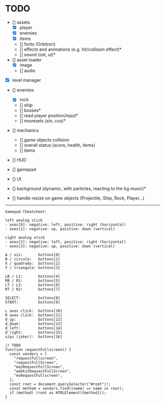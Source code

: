 # TODO

- [] assets
  - [x] player
  - [x] enemies
  - [x] items
  - [] fonts (Orbitron)
  - [] effects and animations (e.g. hit/collision effect)\*
  - [] sound (ost, ui)\*
- [] asset loader
  - [x] image
  - [] audio
- [x] level manager
- [] enemies
  - [x] rock
  - [] ship
  - [] bosses\*
  - [] read player position/input\*
  - [] movesets (sin, cos)\*
- [] mechanics

  - [] game objects collision
  - [] overall status (score, health, items)
  - [] items

- [] HUD
- [] gamepad
- [] UI
- [] background (dynamic, with particles, reacting to the bg music)\*
- [] handle resize on game objects (Projectile, Ship, Rock, Player...)

---

```
Gamepad Cheatsheet:

left analog stick
- axes[0]: negative: left, positive: right (horizontal)
- axes[1]: negative: up, positive: down (vertical)

right analog stick
- axes[2]: negative: left, positive: right (horizontal)
- axes[3]: negative: up, positive: down (vertical)

A / xis:       buttons[0]
B / circulo:   buttons[1]
X / quadrado:  buttons[2]
Y / triangulo: buttons[3]

LB / L1:       buttons[4]
RB / R1:       buttons[5]
LT / L2:       buttons[6]
RT / R2:       buttons[7]

SELECT:        buttons[8]
START:         buttons[9]

L axes click:  buttons[10]
R axes click:  buttons[11]
d_up:          buttons[12]
d_down:        buttons[13]
d_left:        buttons[14]
d_right:       buttons[15]
x/ps (joker):  buttons[16]
```

```
// TODO
function requestFullscreen() {
  const vendors = [
    "requestFullscreen",
    "requestFullScreen",
    "mozRequestFullScreen",
    "webkitRequestFullScreen",
    "msRequestFullscreen",
  ];
  const root = document.querySelector("#root")!;
  const method = vendors.find((name) => name in root);
  if (method) (root as HTMLElement)[method]();
}

```
